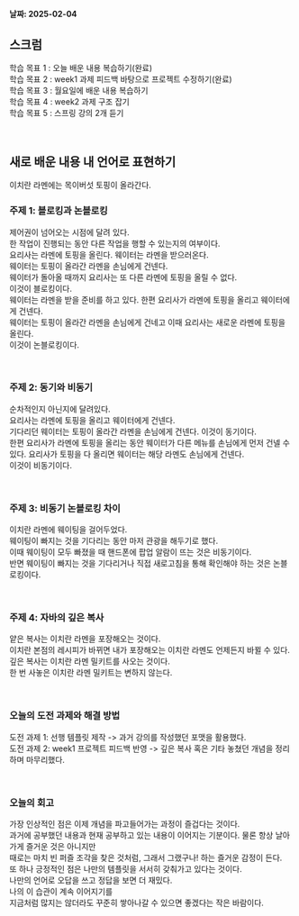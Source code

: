 #### 날짜: 2025-02-04

## 스크럼

학습 목표 1 : 오늘 배운 내용 복습하기(완료)       
학습 목표 2 : week1 과제 피드백 바탕으로 프로젝트 수정하기(완료)  
학습 목표 3 : 월요일에 배운 내용 복습하기  
학습 목표 4 : week2 과제 구조 잡기  
학습 목표 5 : 스프링 강의 2개 듣기  


⠀  


## 새로 배운 내용 내 언어로 표현하기
이치란 라멘에는 목이버섯 토핑이 올라간다.

### 주제 1: 블로킹과 논블로킹  
제어권이 넘어오는 시점에 달려 있다.  
한 작업이 진행되는 동안 다른 작업을 행할 수 있는지의 여부이다.  
요리사는 라멘에 토핑을 올린다.
웨이터는 라멘을 받으러온다.  
웨이터는 토핑이 올라간 라멘을 손님에게 건넨다.  
웨이터가 돌아올 때까지 요리사는 또 다른 라멘에 토핑을 올릴 수 없다.  
이것이 블로킹이다.  
웨이터는 라멘을 받을 준비를 하고 있다.
한편 요리사가 라멘에 토핑을 올리고 웨이터에게 건넨다.  
웨이터는 토핑이 올라간 라멘을 손님에게 건네고 이때 요리사는 새로운 라멘에 토핑을 올린다.  
이것이 논블로킹이다.  

⠀  


### 주제 2: 동기와 비동기
순차적인지 아닌지에 달려있다.  
요리사는 라멘에 토핑을 올리고 웨이터에게 건넨다.  
기다리던 웨이터는 토핑이 올라간 라멘을 손님에게 건넨다.
이것이 동기이다.  
한편 요리사가 라멘에 토핑을 올리는 동안 웨이터가 다른 메뉴를 손님에게 먼저 건넬 수 있다.
요리사가 토핑을 다 올리면 웨이터는 해당 라멘도 손님에게 건넨다.  
이것이 비동기이다.

⠀  

### 주제 3: 비동기 논블로킹 차이
이치란 라멘에 웨이팅을 걸어두었다.  
웨이팅이 빠지는 것을 기다리는 동안 마저 관광을 해두기로 했다.  
이때 웨이팅이 모두 빠졌을 때 핸드폰에 팝업 알람이 뜨는 것은 비동기이다.  
반면 웨이팅이 빠지는 것을 기다리거나 직접 새로고침을 통해 확인해야 하는 것은 논블로킹이다.  

⠀  

### 주제 4: 자바의 깊은 복사
얕은 복사는 이치란 라멘을 포장해오는 것이다.  
이치란 본점의 레시피가 바뀌면 내가 포장해오는 이치란 라멘도 언제든지 바뀔 수 있다.
깊은 복사는 이치란 라멘 밀키트를 사오는 것이다.  
한 번 사놓은 이치란 라멘 밀키트는 변하지 않는다.


⠀  

### 오늘의 도전 과제와 해결 방법

도전 과제 1: 선행 템플릿 제작 -> 과거 강의를 작성했던 포맷을 활용했다.  
도전 과제 2: week1 프로젝트 피드백 반영 -> 깊은 복사 혹은 기타 놓쳤던 개념을 정리하며 마무리했다.

⠀  

### 오늘의 회고

가장 인상적인 점은 이제 개념을 파고들어가는 과정이 즐겁다는 것이다.  
과거에 공부했던 내용과 현재 공부하고 있는 내용이 이어지는 기분이다. 
물론 항상 날아가게 즐거운 것은 아니지만  
때로는 마치 빈 퍼즐 조각을 찾은 것처럼, 그래서 그랬구나! 하는 즐거운 감정이 든다.  
또 하나 긍정적인 점은 나만의 템플릿을 서서히 갖춰가고 있다는 것이다.  
나만의 언어로 오답을 쓰고 정답을 보면 더 재밌다.  
나의 이 습관이 계속 이어지기를  
지금처럼 많지는 않더라도 꾸준히 쌓아나갈 수 있으면 좋겠다는 작은 바람이다.
